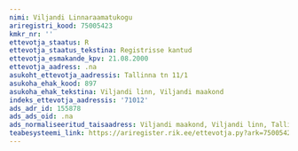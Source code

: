 ```yaml
---
nimi: Viljandi Linnaraamatukogu
ariregistri_kood: 75005423
kmkr_nr: ''
ettevotja_staatus: R
ettevotja_staatus_tekstina: Registrisse kantud
ettevotja_esmakande_kpv: 21.08.2000
ettevotja_aadress: .na
asukoht_ettevotja_aadressis: Tallinna tn 11/1
asukoha_ehak_kood: 897
asukoha_ehak_tekstina: Viljandi linn, Viljandi maakond
indeks_ettevotja_aadressis: '71012'
ads_adr_id: 155878
ads_ads_oid: .na
ads_normaliseeritud_taisaadress: Viljandi maakond, Viljandi linn, Tallinna tn 11/1
teabesysteemi_link: https://ariregister.rik.ee/ettevotja.py?ark=75005423&ref=rekvisiidid
---
```

